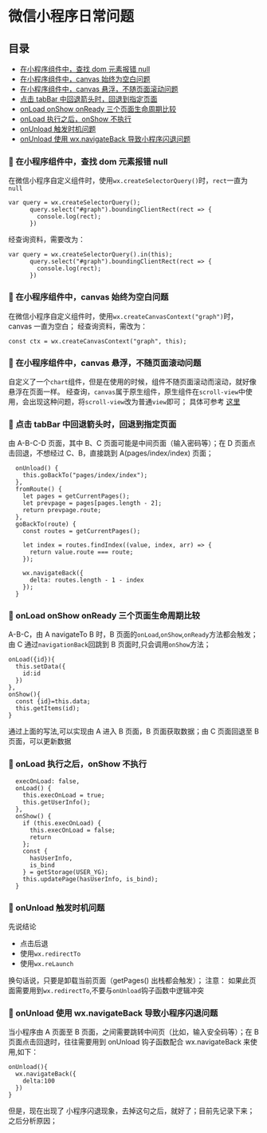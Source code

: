 # 微信小程序日常问题

## <span id="top">目录</span>

- [在小程序组件中，查找 dom 元素报错 null](#1)
- [在小程序组件中，canvas 始终为空白问题](#2)
- [在小程序组件中，canvas 悬浮，不随页面滚动问题](#3)
- [点击 tabBar 中回退箭头时，回退到指定页面](#4)
- [onLoad onShow onReady 三个页面生命周期比较](#5)
- [onLoad 执行之后，onShow 不执行](#6)
- [onUnload 触发时机问题](#7)
- [onUnload 使用 wx.navigateBack 导致小程序闪退问题](#8)

### <span id="1">:palm_tree: 在小程序组件中，查找 dom 元素报错 null </span>

在微信小程序自定义组件时，使用`wx.createSelectorQuery()`时，`rect`一直为`null`

```
var query = wx.createSelectorQuery();
      query.select("#graph").boundingClientRect(rect => {
        console.log(rect);
      })
```

经查询资料，需要改为：

```
var query = wx.createSelectorQuery().in(this);
      query.select("#graph").boundingClientRect(rect => {
        console.log(rect);
      })
```

### <span id="2">:palm_tree: 在小程序组件中，canvas 始终为空白问题 </span>

在微信小程序自定义组件时，使用`wx.createCanvasContext("graph")`时，canvas 一直为空白；
经查询资料，需改为：

```
const ctx = wx.createCanvasContext("graph", this);

```

### <span id="3">:palm_tree: 在小程序组件中，canvas 悬浮，不随页面滚动问题 </span>

自定义了一个`chart`组件，但是在使用的时候，组件不随页面滚动而滚动，就好像悬浮在页面一样。
经查询，`canvas`属于原生组件，原生组件在`scroll-view`中使用，会出现这种问题，将`scroll-view`改为普通`view`即可；
具体可参考 [这里](https://blog.csdn.net/xd_yangxiaoromg/article/details/88258744)

### <span id="4">:palm_tree: 点击 tabBar 中回退箭头时，回退到指定页面 </span>

由 A-B-C-D 页面，其中 B、C 页面可能是中间页面（输入密码等）；在 D 页面点击回退，不想经过 C、B，直接跳到 A(pages/index/index) 页面；

```
  onUnload() {
    this.goBackTo("pages/index/index");
  },
  fromRoute() {
    let pages = getCurrentPages();
    let prevpage = pages[pages.length - 2];
    return prevpage.route;
  },
  goBackTo(route) {
    const routes = getCurrentPages();

    let index = routes.findIndex((value, index, arr) => {
      return value.route === route;
    });

    wx.navigateBack({
      delta: routes.length - 1 - index
    });
  }

```

### <span id="5">:palm_tree: onLoad onShow onReady 三个页面生命周期比较</span>

A-B-C，由 A navigateTo B 时，B 页面的`onLoad`,`onShow`,`onReady`方法都会触发；由 C 通过`navigationBack`回跳到 B 页面时,只会调用`onShow`方法；

```
onLoad({id}){
  this.setData({
    id:id
  })
},
onShow(){
  const {id}=this.data;
  this.getItems(id);
}
```

通过上面的写法,可以实现由 A 进入 B 页面，B 页面获取数据；由 C 页面回退至 B 页面，可以更新数据

### <span id="6">:palm_tree: onLoad 执行之后，onShow 不执行</span>

```
  execOnLoad: false,
  onLoad() {
    this.execOnLoad = true;
    this.getUserInfo();
  },
  onShow() {
    if (this.execOnLoad) {
      this.execOnLoad = false;
      return
    };
    const {
      hasUserInfo,
      is_bind
    } = getStorage(USER_YG);
    this.updatePage(hasUserInfo, is_bind);
  }
```

### <span id="7">:palm_tree: onUnload 触发时机问题</span>

先说结论

- 点击后退
- 使用`wx.redirectTo`
- 使用`wx.reLaunch`

换句话说，只要是卸载当前页面（getPages() 出栈都会触发）；
注意：
如果此页面需要用到`wx.redirectTo`,不要与`onUnload`钩子函数中逻辑冲突

### <span id="8">:palm_tree: onUnload 使用 wx.navigateBack 导致小程序闪退问题</span>

当小程序由 A 页面至 B 页面，之间需要跳转中间页（比如，输入安全码等）；在 B 页面点击回退时，往往需要用到 onUnload 钩子函数配合 wx.navigateBack 来使用,如下：

```
onUnload(){
  wx.navigateBack({
    delta:100
  })
}
```

但是，现在出现了 小程序闪退现象，去掉这句之后，就好了；目前先记录下来；之后分析原因；
